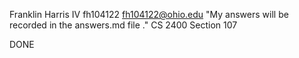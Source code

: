Franklin Harris IV
fh104122
fh104122@ohio.edu
"My answers will be recorded in the answers.md file ."
CS 2400
Section 107

DONE
